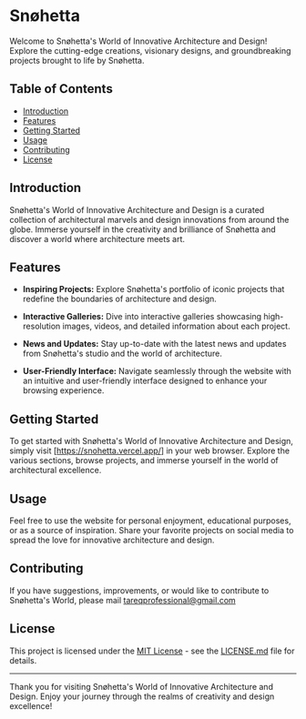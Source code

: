 # Snøhetta

Welcome to Snøhetta's World of Innovative Architecture and Design! Explore the cutting-edge creations, visionary designs, and groundbreaking projects brought to life by Snøhetta.

## Table of Contents
- [Introduction](#introduction)
- [Features](#features)
- [Getting Started](#getting-started)
- [Usage](#usage)
- [Contributing](#contributing)
- [License](#license)

## Introduction

Snøhetta's World of Innovative Architecture and Design is a curated collection of architectural marvels and design innovations from around the globe. Immerse yourself in the creativity and brilliance of Snøhetta and discover a world where architecture meets art.

## Features

- **Inspiring Projects:** Explore Snøhetta's portfolio of iconic projects that redefine the boundaries of architecture and design.

- **Interactive Galleries:** Dive into interactive galleries showcasing high-resolution images, videos, and detailed information about each project.

- **News and Updates:** Stay up-to-date with the latest news and updates from Snøhetta's studio and the world of architecture.

- **User-Friendly Interface:** Navigate seamlessly through the website with an intuitive and user-friendly interface designed to enhance your browsing experience.

## Getting Started

To get started with Snøhetta's World of Innovative Architecture and Design, simply visit [https://snohetta.vercel.app/] in your web browser. Explore the various sections, browse projects, and immerse yourself in the world of architectural excellence.

## Usage

Feel free to use the website for personal enjoyment, educational purposes, or as a source of inspiration. Share your favorite projects on social media to spread the love for innovative architecture and design.

## Contributing

If you have suggestions, improvements, or would like to contribute to Snøhetta's World, please mail tareqprofessional@gmail.com

## License

This project is licensed under the [MIT License](LICENSE.md) - see the [LICENSE.md](LICENSE.md) file for details.

---

Thank you for visiting Snøhetta's World of Innovative Architecture and Design. Enjoy your journey through the realms of creativity and design excellence!
